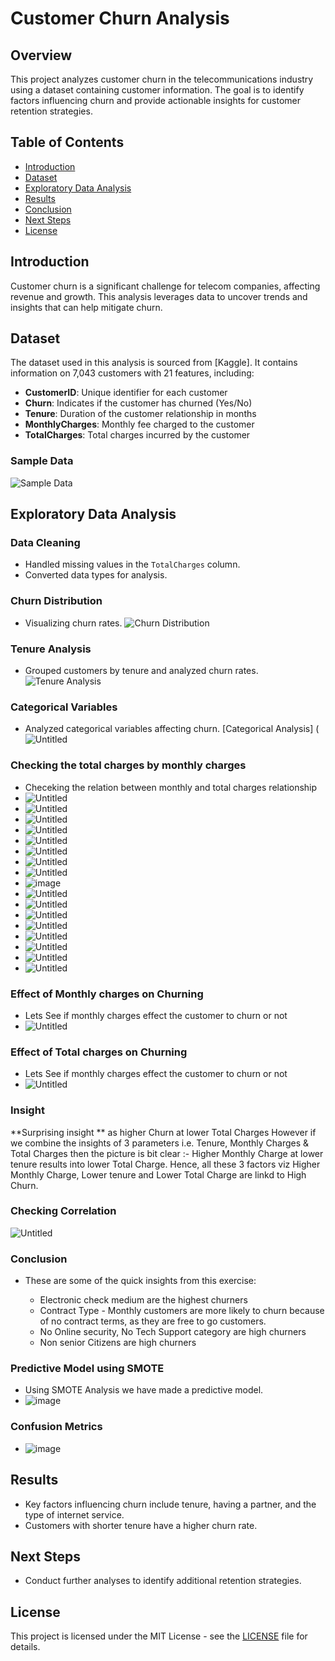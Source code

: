 # Customer Churn Analysis

## Overview
This project analyzes customer churn in the telecommunications industry using a dataset containing customer information. The goal is to identify factors influencing churn and provide actionable insights for customer retention strategies.

## Table of Contents
- [Introduction](#introduction)
- [Dataset](#dataset)
- [Exploratory Data Analysis](#exploratory-data-analysis)
- [Results](#results)
- [Conclusion](#conclusion)
- [Next Steps](#next-steps)
- [License](#license)

## Introduction
Customer churn is a significant challenge for telecom companies, affecting revenue and growth. This analysis leverages data to uncover trends and insights that can help mitigate churn.

## Dataset
The dataset used in this analysis is sourced from [Kaggle]. It contains information on 7,043 customers with 21 features, including:

- **CustomerID**: Unique identifier for each customer
- **Churn**: Indicates if the customer has churned (Yes/No)
- **Tenure**: Duration of the customer relationship in months
- **MonthlyCharges**: Monthly fee charged to the customer
- **TotalCharges**: Total charges incurred by the customer

### Sample Data
![Sample Data](![image](https://github.com/user-attachments/assets/a3a4d4fd-b5c5-441d-92e9-4fcb7c417601)
)

## Exploratory Data Analysis
### Data Cleaning
- Handled missing values in the `TotalCharges` column.
- Converted data types for analysis.

### Churn Distribution
- Visualizing churn rates.
![Churn Distribution](![Untitled](https://github.com/user-attachments/assets/96e2ee50-a6ab-4ced-84f4-e51fedc7af71)
)

### Tenure Analysis
- Grouped customers by tenure and analyzed churn rates.
![Tenure Analysis](![Untitled](https://github.com/user-attachments/assets/0abff0bc-0616-4fef-8659-2539a4a68467)
)

### Categorical Variables
- Analyzed categorical variables affecting churn.
[Categorical Analysis]
(![Untitled](https://github.com/user-attachments/assets/1e0aa4b6-f221-4df3-bad9-3e5e8d127e03)

### Checking the total charges by monthly charges
- Checeking the relation between monthly and total charges relationship
- ![Untitled](https://github.com/user-attachments/assets/c03108fe-54db-464a-89ed-6a6460de8eb4)
- ![Untitled](https://github.com/user-attachments/assets/27240e70-5dbc-4efb-bc7b-1d914c36c330)
- ![Untitled](https://github.com/user-attachments/assets/e8478c96-77a9-4bf4-80dc-f983b6ccc74a)
- ![Untitled](https://github.com/user-attachments/assets/e991fc72-0aec-4d32-bac7-2b12c75baecc)
- ![Untitled](https://github.com/user-attachments/assets/33bce883-1144-49ab-b136-21bc8a7659cc)
- ![Untitled](https://github.com/user-attachments/assets/4ae9011d-8991-4e15-99fc-f846a4cf6f4c)
- ![Untitled](https://github.com/user-attachments/assets/3f5fac36-a44b-41b3-aa3d-3bcac526673a)
- ![Untitled](https://github.com/user-attachments/assets/4bf4e2c8-564e-4b77-aa74-38242f7d02e4)
- ![image](https://github.com/user-attachments/assets/1e65cbec-5514-4746-bb75-cc9ca48ac038)
- ![Untitled](https://github.com/user-attachments/assets/f03357ef-2bdb-4c64-9b96-4767709b8328)
- ![Untitled](https://github.com/user-attachments/assets/e3ba6112-5251-4089-b7b6-7f112bee88b9)
- ![Untitled](https://github.com/user-attachments/assets/c2fb2381-1690-4993-bcc8-09135b0b577f)
- ![Untitled](https://github.com/user-attachments/assets/df6cc944-8f35-4480-b9fa-32feeb1a64e4)
- ![Untitled](https://github.com/user-attachments/assets/4ef9bc86-0818-4c4c-8ba6-3a91959df0b6)
- ![Untitled](https://github.com/user-attachments/assets/73618285-6915-43e5-882c-30fbea3a4374)
- ![Untitled](https://github.com/user-attachments/assets/a4af592a-5964-43a7-bf3d-9ff7744ea91c)
- ![Untitled](https://github.com/user-attachments/assets/34c2f2f6-5759-47b2-8ec6-b8b0f2eea41c)

### Effect of Monthly charges on Churning
- Lets See if monthly charges effect the customer to churn or not
- ![Untitled](https://github.com/user-attachments/assets/0be35d9f-92f8-4ffc-9e0f-36503035ba50)

### Effect of Total charges on Churning
- Lets See if monthly charges effect the customer to churn or not
- ![Untitled](https://github.com/user-attachments/assets/eb14cf0d-8bf4-4b68-a772-b4fb028ff003)

### Insight
**Surprising insight ** as higher Churn at lower Total Charges
However if we combine the insights of 3 parameters i.e. Tenure, 
Monthly Charges & Total Charges then the picture is bit clear :- Higher Monthly Charge at lower tenure results into lower Total Charge. 
Hence, all these 3 factors viz Higher Monthly Charge, Lower tenure and Lower Total Charge are linkd to High Churn.

### Checking Correlation 
![Untitled](https://github.com/user-attachments/assets/534c786e-cb19-4cfa-a602-c6600770e5d5)

### Conclusion
- These are some of the quick insights from this exercise:

    * Electronic check medium are the highest churners
    * Contract Type - Monthly customers are more likely to churn because of no contract terms, as they are free to go customers.
    * No Online security, No Tech Support category are high churners
    * Non senior Citizens are high churners

### Predictive Model using SMOTE
- Using SMOTE Analysis we have made a predictive model.
- ![image](https://github.com/user-attachments/assets/61bdd29b-118a-4f97-b293-57a2792c2a3c)

### Confusion Metrics
- ![image](https://github.com/user-attachments/assets/23ca95e1-7e4a-43eb-9481-40edafb221f8)


## Results
- Key factors influencing churn include tenure, having a partner, and the type of internet service.
- Customers with shorter tenure have a higher churn rate.

## Next Steps
- Conduct further analyses to identify additional retention strategies.

## License
This project is licensed under the MIT License - see the [LICENSE](LICENSE) file for details.
